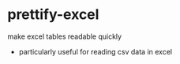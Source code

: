 # prettify-excel
make excel tables readable quickly

- particularly useful for reading csv data in excel
